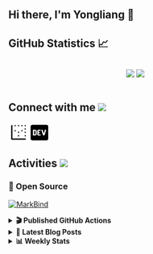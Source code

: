 ## Hi there, I'm Yongliang 👋 

## GitHub Statistics :chart_with_upwards_trend:
<div align="center">
<div style="display: flex; align-items: center; justify-content: center;">

[![](https://github-readme-stats.vercel.app/api?username=tlylt&show_icons=true&theme=tokyonight&hide_border=true&locale=en)](https://github.com/tlylt)
[![](https://github-readme-streak-stats.herokuapp.com/?user=tlylt&theme=tokyonight&hide_border=true)](https://github.com/tlylt)
</div>
</div>

## Connect with me <img src="https://media.giphy.com/media/2wh5K5yE3ulp3xgYcG/giphy-downsized.gif" width="30">

<a href="https://www.yongliangliu.com/" target="_blank"><img align="center" src="static/site-icon.png" alt="yongliangliu.com" height="40" width="40" /></a>
<a href="https://dev.to/tlylt" target="_blank"><img align="center" src="static/dev-badge.svg" alt="dev.to/tlylt" height="35" width="35" /></a>

## Activities <img src="https://media.giphy.com/media/WUlplcMpOCEmTGBtBW/giphy.gif" width="30">

### 🔭 Open Source

[![MarkBind](https://github-readme-stats.vercel.app/api/pin/?username=markbind&repo=markbind)](https://github.com/MarkBind/markbind)

<details>
<summary> <b>🎬 Published GitHub Actions </b> </summary>

[![install-graphviz](https://github-readme-stats.vercel.app/api/pin/?username=tlylt&repo=install-graphviz)](https://github.com/tlylt/install-graphviz)

[![reposense-action](https://github-readme-stats.vercel.app/api/pin/?username=tlylt&repo=reposense-action)](https://github.com/tlylt/reposense-action)

[![markbin-action](https://github-readme-stats.vercel.app/api/pin/?username=markbind&repo=markbind-action)](https://github.com/MarkBind/markbind-action)

</details>

<details>
<summary> <b>📕 Latest Blog Posts</b> </summary>

<!-- BLOG-POST-LIST:START -->
- [Open Source Software &lpar;OSS&rpar; Developer Journey](https://www.yongliangliu.com/blog/oss-dev-logs/)
- [Crossing abstraction barrier between parent and child class](https://www.yongliangliu.com/blog/cross-abstraction-barrier-between-parent-child/)
- [Intermediate GitHub CI Workflow Walk Through](https://www.yongliangliu.com/blog/intermediate-github-ci-workflow-walk-through/)
- [RooFind](https://www.yongliangliu.com/blog/roofind/)
- [Prove that the problem of determining whether a graph is connected is evasive](https://www.yongliangliu.com/blog/prove-graph-check-connected-evasive/)
<!-- BLOG-POST-LIST:END -->

</details>

<details>
<summary> <b>📊 Weekly Stats</b> </summary>

<!--START_SECTION:waka-->
![Code Time](http://img.shields.io/badge/Code%20Time-453%20hrs%2034%20mins-blue)

**🐱 My GitHub Data** 

> 🏆 3,651 Contributions in the Year 2022
 > 
> 📦 297.0 kB Used in GitHub's Storage 
 > 
> 🚫 Not Opted to Hire
 > 
> 📜 119 Public Repositories 
 > 
> 🔑 19 Private Repositories  
 > 
**I'm an Early 🐤** 

```text
🌞 Morning    423 commits    ███████░░░░░░░░░░░░░░░░░░   28.37% 
🌆 Daytime    387 commits    ██████░░░░░░░░░░░░░░░░░░░   25.96% 
🌃 Evening    557 commits    █████████░░░░░░░░░░░░░░░░   37.36% 
🌙 Night      124 commits    ██░░░░░░░░░░░░░░░░░░░░░░░   8.32%

```
📅 **I'm Most Productive on Friday** 

```text
Monday       219 commits    ███░░░░░░░░░░░░░░░░░░░░░░   14.69% 
Tuesday      140 commits    ██░░░░░░░░░░░░░░░░░░░░░░░   9.39% 
Wednesday    225 commits    ███░░░░░░░░░░░░░░░░░░░░░░   15.09% 
Thursday     208 commits    ███░░░░░░░░░░░░░░░░░░░░░░   13.95% 
Friday       288 commits    ████░░░░░░░░░░░░░░░░░░░░░   19.32% 
Saturday     209 commits    ███░░░░░░░░░░░░░░░░░░░░░░   14.02% 
Sunday       202 commits    ███░░░░░░░░░░░░░░░░░░░░░░   13.55%

```


📊 **This Week I Spent My Time On** 

```text
⌚︎ Time Zone: Asia/Singapore

💬 Programming Languages: 
Markdown                 1 hr 15 mins        ████████████░░░░░░░░░░░░░   49.82% 
JavaScript               31 mins             █████░░░░░░░░░░░░░░░░░░░░   20.56% 
JSON                     26 mins             ████░░░░░░░░░░░░░░░░░░░░░   17.35% 
Other                    17 mins             ███░░░░░░░░░░░░░░░░░░░░░░   11.78% 
TypeScript               0 secs              ░░░░░░░░░░░░░░░░░░░░░░░░░   0.48%

```


 Last Updated on 23/08/2022 00:51:24 UTC
<!--END_SECTION:waka-->

</details>

